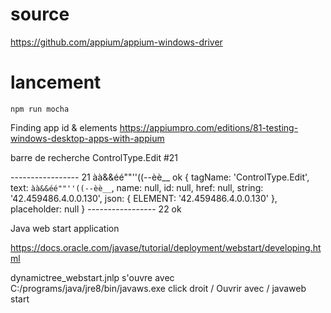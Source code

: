 # source
https://github.com/appium/appium-windows-driver

# lancement

```
npm run mocha
```

 Finding app id & elements
 https://appiumpro.com/editions/81-testing-windows-desktop-apps-with-appium


 barre de recherche ControlType.Edit  #21

 ----------------- 21 àà&&éé""''((--èè__  ok
{
  tagName: 'ControlType.Edit',
  text: `àà&&éé""''((--èè__`,
  name: null,
  id: null,
  href: null,
  string: '42.459486.4.0.0.130',
  json: { ELEMENT: '42.459486.4.0.0.130' },
  placeholder: null
}
----------------- 22   ok


Java web start application

https://docs.oracle.com/javase/tutorial/deployment/webstart/developing.html

dynamictree_webstart.jnlp
 s'ouvre avec C:/programs/java/jre8/bin/javaws.exe
 click droit / Ouvrir avec / javaweb start
